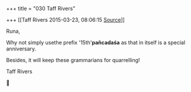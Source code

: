 +++
title = "030 Taff Rivers"

+++
[[Taff Rivers	2015-03-23, 08:06:15 [Source](https://groups.google.com/g/samskrita/c/i5LJLKHbdqE)]]



Runa,

  

 Why not simply usethe prefix '15th'**pañcadaśa** as that in itself is a special anniversary.

  

Besides, it will keep these grammarians for quarrelling!

  

 Taff Rivers



